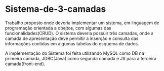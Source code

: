 # Sistema-de-3-camadas
Trabalho proposto onde deveria implementar um sistema, em linguagem de programação orientada a obejtos, com algumas das funcionalidades(CRUD). O sistema deveria possuir três camadas, onde a camada de apresentação deve permitir a inserção e consulta das informações contidas em algumas tabelas do esquema de dados.

A implementação do Sistema foi feita utilizando MySQL como DB na primeira camada, JDBC(Java) como segunda camada e JS para a terceira camada(front-end). 
